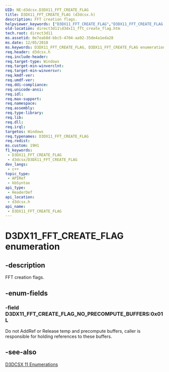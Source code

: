 ```yaml
---
UID: NE:d3dcsx.D3DX11_FFT_CREATE_FLAG
title: D3DX11_FFT_CREATE_FLAG (d3dcsx.h)
description: FFT creation flags.
helpviewer_keywords: ["D3DX11_FFT_CREATE_FLAG","D3DX11_FFT_CREATE_FLAG enumeration [Direct3D 11]","D3DX11_FFT_CREATE_FLAG_NO_PRECOMPUTE_BUFFERS","ce09326a-8047-adf4-4d4a-86bfd0c74400","d3dcsx/D3DX11_FFT_CREATE_FLAG","d3dcsx/D3DX11_FFT_CREATE_FLAG_NO_PRECOMPUTE_BUFFERS","direct3d11.d3dx11_fft_create_flag"]
old-location: direct3d11\d3dx11_fft_create_flag.htm
tech.root: direct3d11
ms.assetid: 0e7eab8d-bbc5-4704-aa92-35de4a1eda28
ms.date: 12/05/2018
ms.keywords: D3DX11_FFT_CREATE_FLAG, D3DX11_FFT_CREATE_FLAG enumeration [Direct3D 11], D3DX11_FFT_CREATE_FLAG_NO_PRECOMPUTE_BUFFERS, ce09326a-8047-adf4-4d4a-86bfd0c74400, d3dcsx/D3DX11_FFT_CREATE_FLAG, d3dcsx/D3DX11_FFT_CREATE_FLAG_NO_PRECOMPUTE_BUFFERS, direct3d11.d3dx11_fft_create_flag
req.header: d3dcsx.h
req.include-header: 
req.target-type: Windows
req.target-min-winverclnt: 
req.target-min-winversvr: 
req.kmdf-ver: 
req.umdf-ver: 
req.ddi-compliance: 
req.unicode-ansi: 
req.idl: 
req.max-support: 
req.namespace: 
req.assembly: 
req.type-library: 
req.lib: 
req.dll: 
req.irql: 
targetos: Windows
req.typenames: D3DX11_FFT_CREATE_FLAG
req.redist: 
ms.custom: 19H1
f1_keywords:
 - D3DX11_FFT_CREATE_FLAG
 - d3dcsx/D3DX11_FFT_CREATE_FLAG
dev_langs:
 - c++
topic_type:
 - APIRef
 - kbSyntax
api_type:
 - HeaderDef
api_location:
 - d3dcsx.h
api_name:
 - D3DX11_FFT_CREATE_FLAG
---
```


# D3DX11_FFT_CREATE_FLAG enumeration


## -description

FFT creation flags.

## -enum-fields

### -field D3DX11_FFT_CREATE_FLAG_NO_PRECOMPUTE_BUFFERS:0x01L

Do not AddRef or Release temp and precompute buffers, caller is responsible for holding 
          references to these buffers.

## -see-also

<a href="/windows/desktop/direct3d11/d3d11-graphics-reference-d3dcsx11-enums">D3DCSX 11 Enumerations</a>
